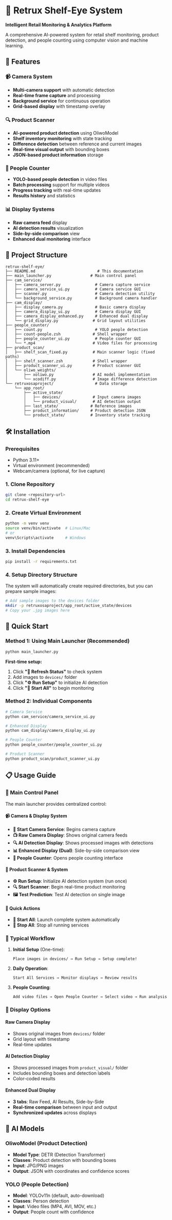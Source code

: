 # 🎯 Retrux Shelf-Eye System

**Intelligent Retail Monitoring & Analytics Platform**

A comprehensive AI-powered system for retail shelf monitoring, product detection, and people counting using computer vision and machine learning.

## 🚀 Features

### 📹 Camera System
- **Multi-camera support** with automatic detection
- **Real-time frame capture** and processing
- **Background service** for continuous operation
- **Grid-based display** with timestamp overlay

### 🔍 Product Scanner
- **AI-powered product detection** using OliwoModel
- **Shelf inventory monitoring** with state tracking
- **Difference detection** between reference and current images
- **Real-time visual output** with bounding boxes
- **JSON-based product information** storage

### 👥 People Counter
- **YOLO-based people detection** in video files
- **Batch processing** support for multiple videos
- **Progress tracking** with real-time updates
- **Results history** and statistics

### 📊 Display Systems
- **Raw camera feed** display
- **AI detection results** visualization
- **Side-by-side comparison** view
- **Enhanced dual monitoring** interface

## 📁 Project Structure

```
retrux-shelf-eye/
├── README.md                           # This documentation
├── main_launcher.py                 # Main control panel
├── cam_service/
│   ├── camera_server.py               # Camera capture service
│   ├── camera_service_ui.py           # Camera service GUI
│   ├── scanner.py                     # Camera detection utility
│   └── background_service.py          # Background camera handler
├── cam_display/
│   ├── display_camera.py              # Basic camera display
│   ├── camera_display_ui.py           # Camera display GUI
│   ├── camera_display_enhanced.py     # Enhanced dual display
│   └── grid_display.py               # Grid layout utilities
├── people_counter/
│   ├── count.py                       # YOLO people detection
│   ├── count-people.zsh              # Shell wrapper
│   ├── people_counter_ui.py           # People counter GUI
│   └── *.mp4                         # Video files for processing
├── product_scan/
│   ├── shelf_scan_fixed.py           # Main scanner logic (fixed paths)
│   ├── shelf_scanner.zsh             # Shell wrapper
│   ├── product_scanner_ui.py         # Product scanner GUI
│   └── oliwo_weights/
│       ├── xoliwo.py                 # AI model implementation
│       └── xcodiff.py                # Image difference detection
└── retruxosaproject/                  # Data storage
    └── app_root/
        ├── active_state/
        │   ├── devices/              # Input camera images
        │   └── product_visual/       # AI detection output
        ├── last_state/              # Reference images
        ├── product_information/     # Product detection JSON
        └── product_state/           # Inventory state tracking
```

## 🛠️ Installation

### Prerequisites
- Python 3.11+
- Virtual environment (recommended)
- Webcam/camera (optional, for live capture)

### 1. Clone Repository
```bash
git clone <repository-url>
cd retrux-shelf-eye
```

### 2. Create Virtual Environment
```bash
python -m venv venv
source venv/bin/activate  # Linux/Mac
# or
venv\Scripts\activate     # Windows
```

### 3. Install Dependencies
```bash
pip install -r requirements.txt
```

### 4. Setup Directory Structure
The system will automatically create required directories, but you can prepare sample images:
```bash
# Add sample images to the devices folder
mkdir -p retruxosaproject/app_root/active_state/devices
# Copy your .jpg images here
```

## 🚀 Quick Start

### Method 1: Using Main Launcher (Recommended)
```bash
python main_launcher.py
```

**First-time setup:**
1. Click **"🔄 Refresh Status"** to check system
2. Add images to `devices/` folder
3. Click **"⚙️ Run Setup"** to initialize AI detection
4. Click **"🚀 Start All"** to begin monitoring

### Method 2: Individual Components
```bash
# Camera Service
python cam_service/camera_service_ui.py

# Enhanced Display
python cam_display/camera_display_ui.py

# People Counter
python people_counter/people_counter_ui.py

# Product Scanner
python product_scan/product_scanner_ui.py
```

## 📋 Usage Guide

### 🎯 Main Control Panel

The main launcher provides centralized control:

#### 📹 Camera & Display System
- **🎥 Start Camera Service**: Begins camera capture
- **📺 Raw Camera Display**: Shows original camera feeds
- **🔍 AI Detection Display**: Shows processed images with detections
- **📊 Enhanced Display (Dual)**: Side-by-side comparison view
- **👥 People Counter**: Opens people counting interface

#### 🛒 Product Scanner & System
- **⚙️ Run Setup**: Initialize AI detection system (run once)
- **🔍 Start Scanner**: Begin real-time product monitoring
- **🖼️ Test Prediction**: Test AI detection on single image

#### 🚀 Quick Actions
- **🚀 Start All**: Launch complete system automatically
- **🛑 Stop All**: Stop all running services

### 🔄 Typical Workflow

1. **Initial Setup** (One-time):
   ```
   Place images in devices/ → Run Setup → Setup complete!
   ```

2. **Daily Operation**:
   ```
   Start All Services → Monitor displays → Review results
   ```

3. **People Counting**:
   ```
   Add video files → Open People Counter → Select video → Run analysis
   ```

### 🎨 Display Options

#### Raw Camera Display
- Shows original images from `devices/` folder
- Grid layout with timestamp
- Real-time updates

#### AI Detection Display  
- Shows processed images from `product_visual/` folder
- Includes bounding boxes and detection labels
- Color-coded results

#### Enhanced Dual Display
- **3 tabs**: Raw Feed, AI Results, Side-by-Side
- **Real-time comparison** between input and output
- **Synchronized updates** across displays

## 🧠 AI Models

### OliwoModel (Product Detection)
- **Model Type**: DETR (Detection Transformer)
- **Classes**: Product detection with bounding boxes
- **Input**: JPG/PNG images
- **Output**: JSON with coordinates and confidence scores

### YOLO (People Detection)
- **Model**: YOLOv11n (default, auto-download)
- **Classes**: Person detection
- **Input**: Video files (MP4, AVI, MOV, etc.)
- **Output**: People count with confidence